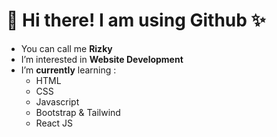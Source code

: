 <h1>👋 Hi there! I am using Github ✨</h1>

- You can call me <strong>Rizky</strong>
- I’m interested in <strong>Website Development</strong>
- I’m <strong>currently</strong> learning :
  * HTML
  * CSS
  * Javascript
  * Bootstrap & Tailwind
  * React JS
